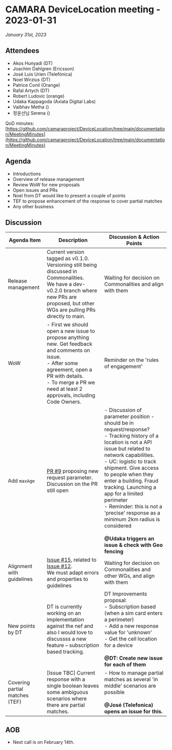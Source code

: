 # CAMARA DeviceLocation meeting - 2023-01-31

*January 31st, 2023*

## Attendees

* Akos Hunyadi (DT)
* Joachim Dahlgren (Ericsson)
* José Luis Urien (Telefónica)
* Noel Wirzius (DT)
* Patrice Conil (Orange)
* Rafal Artych (DT)
* Robert Ludovic (orange)
* Udaka Kappagoda (Axiata Digital Labs)
* Vaibhav Metha ()
* 정윤선님 Serena ()

QoD minutes: [https://github.com/camaraproject/DeviceLocation/tree/main/documentation/MeetingMinutes](https://github.com/camaraproject/DeviceLocation/tree/main/documentation/MeetingMinutes)

## Agenda

* Introductions
* Overview of release management
* Review WoW for new proposals
* Open issues and PRs
* Noel from DT would like to present a couple of points
* TEF to propose enhancement of the response to cover partial matches
* Any other business

## Discussion

| Agenda Item | Description | Discussion & Action Points |
| ----------- | ----------- | ------------ |
| Release management | Current version tagged as v0.1.0.<br>Versioning still being discussed in Commonalities.<br>We have a dev-v0.2.0 branch where new PRs are proposed, but other WGs are pulling PRs directly to main. | Waiting for decision on Commonalities and align with them |
| WoW | - First we should open a new issue to propose anything new. Get feedback and comments on issue.<br>- After some agreement, open a PR with details.<br>- To merge a PR we need at least 2 approvals, including Code Owners.  | Reminder on the 'rules of engagement' |
| Add `maxAge` | [PR #9](https://github.com/camaraproject/DeviceLocation/pull/9) proposing new request parameter. Discussion on the PR still open | - Discussion of parameter position - should be in request/response?<br> -	Tracking history of a location is not a API issue but related to network capabilities.<br> - UC: logistic to track shipment. Give access to people when they enter a building. Fraud tracking. Launching a app for a limited perimeter<br> - Reminder: this is not a 'precise' response as a minimum 2km radius is considered<br><br> **@Udaka triggers an issue & check with Geo fencing** |
| Alignment with guidelines | [Issue #15](https://github.com/camaraproject/DeviceLocation/issues/15), related to [Issue #12](https://github.com/camaraproject/DeviceLocation/issues/12).<br> We must adapt errors and properties to guidelines | Waiting for decision on Commonalities and other WGs, and align with them |
| New points by DT | DT is currently working on an implementation against the nef and also I would love to discussss a new feature – subscription based tracking. | DT Improvements proposal:<br>-	Subscription based (when a sim card enters a perimeter)<br> - Add a new response value for 'unknown'<br>- Get the cell location for a device<br><br>**@DT: Create new issue for each of them** |
| Covering partial matches (TEF) | [Issue TBC] Current response with a single boolean leaves some ambiguous scenarios where there are partial matches. | - How to manage partial matches as several 'in middle' scenarios are possible<br><br> **@José (Telefonica) opens an issue for this.** |


## AOB

* Next call is on February 14th.